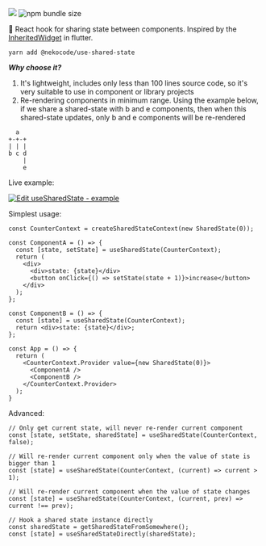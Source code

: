 [![](https://api.travis-ci.org/nekocode/use-shared-state.svg?branch=master)](https://travis-ci.org/nekocode/use-shared-state) ![npm bundle size](https://img.shields.io/bundlephobia/minzip/@nekocode/use-shared-state)

:octopus: React hook for sharing state between components. Inspired by the [InheritedWidget](https://api.flutter.dev/flutter/widgets/InheritedWidget-class.html) in flutter.

`yarn add @nekocode/use-shared-state`

***Why choose it?***

1. It's lightweight, includes only less than 100 lines source code, so it's very suitable to use in component or library projects
2. Re-rendering components in minimum range. Using the example below, if we share a shared-state with b and e components, then when this shared-state updates, only b and e components will be re-rendered
```
  a
+-+-+
| | |
b c d
    |
    e
```

Live example:

[![Edit useSharedState - example](https://codesandbox.io/static/img/play-codesandbox.svg)](https://codesandbox.io/s/mystifying-cray-x2gcp?fontsize=14&hidenavigation=1&theme=dark)

Simplest usage:

```tsx
const CounterContext = createSharedStateContext(new SharedState(0));

const ComponentA = () => {
  const [state, setState] = useSharedState(CounterContext);
  return (
    <div>
      <div>state: {state}</div>
      <button onClick={() => setState(state + 1)}>increase</button>
    </div>
  );
};

const ComponentB = () => {
  const [state] = useSharedState(CounterContext);
  return <div>state: {state}</div>;
};

const App = () => {
  return (
    <CounterContext.Provider value={new SharedState(0)}>
      <ComponentA />
      <ComponentB />
    </CounterContext.Provider>
  );
}
```

Advanced:

```tsx
// Only get current state, will never re-render current component
const [state, setState, sharedState] = useSharedState(CounterContext, false);

// Will re-render current component only when the value of state is bigger than 1
const [state] = useSharedState(CounterContext, (current) => current > 1);

// Will re-render current component when the value of state changes
const [state] = useSharedState(CounterContext, (current, prev) => current !== prev);

// Hook a shared state instance directly
const sharedState = getSharedStateFromSomewhere();
const [state] = useSharedStateDirectly(sharedState);
```
